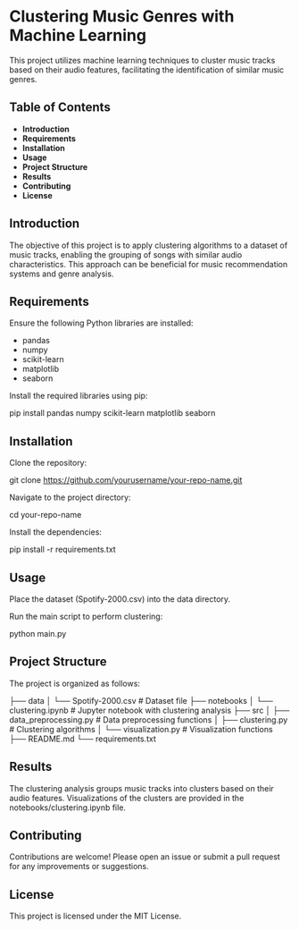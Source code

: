 # Clustering Music Genres with Machine Learning

This project utilizes machine learning techniques to cluster music tracks based on their audio features, facilitating the identification of similar music genres.

## Table of Contents

* **Introduction**
* **Requirements**
* **Installation**
* **Usage**
* **Project Structure**
* **Results**
* **Contributing**
* **License**
  
## Introduction
The objective of this project is to apply clustering algorithms to a dataset of music tracks, enabling the grouping of songs with similar audio characteristics. This approach can be beneficial for music recommendation systems and genre analysis.

## Requirements

Ensure the following Python libraries are installed:
* pandas
* numpy
* scikit-learn
* matplotlib
* seaborn
  
Install the required libraries using pip:
>
pip install pandas numpy scikit-learn matplotlib seaborn
>

## Installation
Clone the repository:
>
git clone https://github.com/yourusername/your-repo-name.git
>

Navigate to the project directory:
>
cd your-repo-name
>

Install the dependencies:
>
pip install -r requirements.txt
>

## Usage

Place the dataset (Spotify-2000.csv) into the data directory.

Run the main script to perform clustering:
>
python main.py
>

## Project Structure

The project is organized as follows:

├── data
│   └── Spotify-2000.csv   # Dataset file
├── notebooks
│   └── clustering.ipynb   # Jupyter notebook with clustering analysis
├── src
│   ├── data_preprocessing.py   # Data preprocessing functions
│   ├── clustering.py           # Clustering algorithms
│   └── visualization.py        # Visualization functions
├── README.md
└── requirements.txt

## Results
The clustering analysis groups music tracks into clusters based on their audio features. Visualizations of the clusters are provided in the notebooks/clustering.ipynb file.

## Contributing
Contributions are welcome! Please open an issue or submit a pull request for any improvements or suggestions.

## License
This project is licensed under the MIT License.
